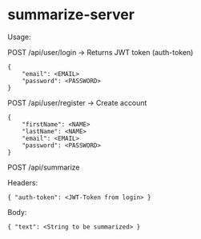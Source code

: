 # summarize-server

Usage:


POST /api/user/login -> Returns JWT token (auth-token)

    { 
        "email": <EMAIL> 
        "password": <PASSWORD> 
    }    
    
POST /api/user/register -> Create account

    { 
        "firstName": <NAME> 
        "lastName": <NAME> 
        "email": <EMAIL> 
        "password": <PASSWORD> 
    }    

POST /api/summarize 

Headers:

    { "auth-token": <JWT-Token from login> }

Body:

    { "text": <String to be summarized> }
